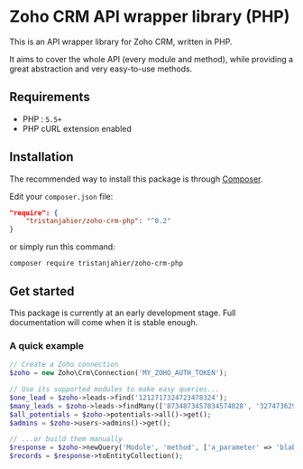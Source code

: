 # Zoho CRM API wrapper library (PHP)

This is an API wrapper library for Zoho CRM, written in PHP.

It aims to cover the whole API (every module and method), while providing a great abstraction and very easy-to-use methods.

## Requirements

- PHP : `5.5+`
- PHP cURL extension enabled

## Installation

The recommended way to install this package is through [Composer](https://getcomposer.org).

Edit your `composer.json` file:

```json
"require": {
    "tristanjahier/zoho-crm-php": "^0.2"
}
```

or simply run this command:

```
composer require tristanjahier/zoho-crm-php
```

## Get started

This package is currently at an early development stage. Full documentation will come when it is stable enough.

### A quick example

```php
// Create a Zoho connection
$zoho = new Zoho\Crm\Connection('MY_ZOHO_AUTH_TOKEN');

// Use its supported modules to make easy queries...
$one_lead = $zoho->leads->find('1212717324723478324');
$many_leads = $zoho->leads->findMany(['8734873457834574028', '3274736297894375750']);
$all_potentials = $zoho->potentials->all()->get();
$admins = $zoho->users->admins()->get();

// ...or build them manually
$response = $zoho->newQuery('Module', 'method', ['a_parameter' => 'blablebloblu'])->execute();
$records = $response->toEntityCollection();
```
